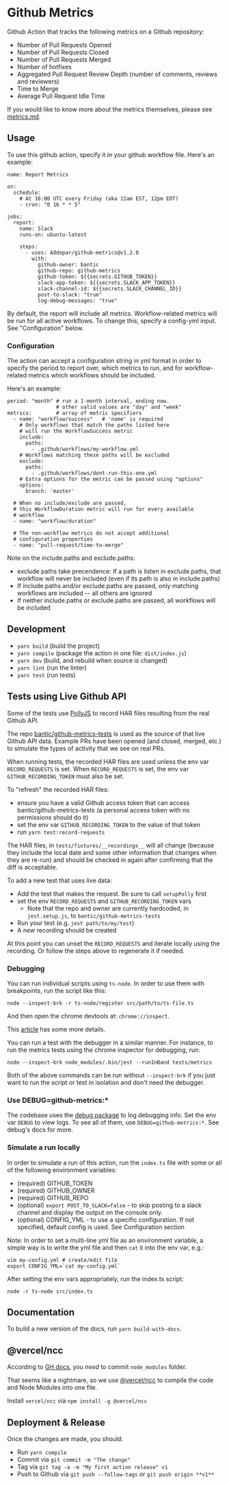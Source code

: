 # Github Metrics

Github Action that tracks the following metrics on a Github repository:

- Number of Pull Requests Opened
- Number of Pull Requests Closed
- Number of Pull Requests Merged
- Number of hotfixes
- Aggregated Pull Request Review Depth (number of comments, reviews and reviewers)
- Time to Merge
- Average Pull Request Idle Time

If you would like to know more about the metrics themselves, please see
[metrics.md](./metrics.md).

## Usage

To use this github action, specify it in your github workflow file. Here's an example:

```
name: Report Metrics

on:
  schedule:
    # At 16:00 UTC every Friday (aka 11am EST, 12pm EDT)
    - cron: "0 16 * * 5"

jobs:
  report:
    name: Slack
    runs-on: ubuntu-latest

    steps:
      - uses: Addepar/github-metrics@v1.2.0
        with:
          github-owner: bantic
          github-repo: github-metrics
          github-token: ${{secrets.GITHUB_TOKEN}}
          slack-app-token: ${{secrets.SLACK_APP_TOKEN}}
          slack-channel-id: ${{secrets.SLACK_CHANNEL_ID}}
          post-to-slack: "true"
          log-debug-messages: "true"
```

By default, the report will include all metrics. Workflow-related metrics will be run for all active workflows.
To change this, specify a config-yml input. See "Configuration" below.

### Configuration

The action can accept a configuration string in yml format in
order to specify the period to report over, which metrics to run, and for workflow-related metrics which workflows should be included.

Here's an example:

```
period: "month" # run a 1-month interval, ending now.
                # other valid values are "day" and "week"
metrics:        # array of metric specifiers
  - name: "workflow/success"   # 'name' is required
    # Only workflows that match the paths listed here
    # will run the WorkflowSuccess metric
    include:
      paths:
        - .github/workflows/my-workflow.yml
    # Workflows matching these paths will be excluded
    exclude:
      paths:
        - .github/workflows/dont-run-this-one.yml
    # Extra options for the metric can be passed using "options"
    options:
      branch: 'master'

  # When no include/exclude are passed,
  # this WorkflowDuration metric will run for every available
  # workflow
  - name: "workflow/duration"

  # The non-workflow metrics do not accept additional
  # configuration properties
  - name: "pull-request/time-to-merge"
```

Note on the include.paths and exclude.paths:

- exclude paths take precendence: If a path is listen in exclude.paths, that workflow will never be included (even if its path is also in include.paths)
- If include.paths and/or exclude.paths are passed, only matching workflows are included -- all others are ignored
- If neither include.paths or exclude.paths are passed, all
  workflows will be included

## Development

- `yarn build` (build the project)
- `yarn compile` (package the action in one file: `dist/index.js`)
- `yarn dev` (build, and rebuild when source is changed)
- `yarn lint` (run the linter)
- `yarn test` (run tests)

## Tests using Live Github API

Some of the tests use [PollyJS](https://netflix.github.io/pollyjs/#/README) to record HAR files resulting from the real Github API.

The repo [bantic/github-metrics-tests](https://github.com/bantic/github-metrics-tests) is used as the source of that live
Github API data. Example PRs have been opened (and closed, merged, etc.) to simulate the types of activity that we see on real PRs.

When running tests, the recorded HAR files are used unless the env var `RECORD_REQUESTS` is set.
When `RECORD_REQUESTS` is set, the env var `GITHUB_RECORDING_TOKEN` must also be set.

To "refresh" the recorded HAR files:

- ensure you have a valid Github access token that can access bantic/github-metrics-tests (a personal access token with no permissions should do it)
- set the env var `GITHUB_RECORDING_TOKEN` to the value of that token
- run `yarn test:record-requests`

The HAR files, in `tests/fixtures/__recordings__` will all change (because they include the local date and some other information that changes when they are re-run) and should be checked in again after confirming that the diff is acceptable.

To add a new test that uses live data:

- Add the test that makes the request. Be sure to call `setupPolly` first
- set the env `RECORD_REQUESTS` and `GITHUB_RECORDING_TOKEN` vars
  - Note that the repo and owner are currently hardcoded, in `jest.setup.js`, to `bantic/github-metrics-tests`
- Run your test (e.g. `jest path/to/my/test`)
- A new recording should be created

At this point you can unset the `RECORD_REQUESTS` and iterate locally using the recording. Or follow the steps above to regenerate it if needed.

### Debugging

You can run individual scripts using `ts-node`. In order to use them with breakpoints, run the script like this:

```
node --inspect-brk -r ts-node/register src/path/to/ts-file.ts
```

And then open the chrome devtools at: `chrome://inspect`.

This [article](https://medium.com/@paul_irish/debugging-node-js-nightlies-with-chrome-devtools-7c4a1b95ae27) has some more details.

You can run a test with the debugger in a similar manner. For instance, to run the metrics
tests using the chrome inspector for debugging, run:

```
node --inspect-brk node_modules/.bin/jest --runInBand tests/metrics
```

Both of the above commands can be run without `--inspect-brk` if you just want to run the script or test in isolation and don't need the debugger.

### Use DEBUG=github-metrics:\*

The codebase uses the [debug package](https://github.com/visionmedia/debug#readme) to log debugging info.
Set the env var `DEBUG` to view logs. To see all of them, use `DEBUG=github-metrics:*`. See debug's docs for more.

### Simulate a run locally

In order to simulate a run of this action, run the `index.ts` file with some or all of the following environment variables:

- (required) GITHUB_TOKEN
- (required) GITHUB_OWNER
- (required) GITHUB_REPO
- (optional) `export POST_TO_SLACK=false` - to skip posting to a slack channel and display the output on the console only.
- (optional) CONFIG_YML - to use a specific configuration. If not specified, default config is used. See Configuration section

Note: In order to set a multi-line yml file as an environment variable, a simple way is to write the yml file and then `cat` it into the env var, e.g.:

```
vim my-config.yml # create/edit file
export CONFIG_YML=`cat my-config.yml`
```

After setting the env vars appropriately, run the index.ts script:

```
node -r ts-node src/index.ts
```

## Documentation

To build a new version of the docs, run `yarn build-with-docs`.

## @vercel/ncc

According to [GH docs](https://git.io/Jqnuf), you _need_ to commit
`node_modules` folder.

That seems like a nightmare, so we use [@vercel/ncc](https://github.com/vercel/ncc)
to compile the code and Node Modules into one file.

Install `vercel/ncc` via `npm install -g @vercel/ncc`

## Deployment & Release

Once the changes are made, you should:

- Run `yarn compile`
- Commit via `git commit -m "The change"`
- Tag via `git tag -a -m "My first action release" v1`
- Push to Github via `git push --follow-tags` or `git push origin **v1**`
